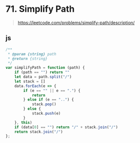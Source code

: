 # 71. Simplify Path

> https://leetcode.com/problems/simplify-path/description/

## js

```javascript
/**
 * @param {string} path
 * @return {string}
 */
var simplifyPath = function (path) {
    if (path == "") return ""
    let data = path.split("/")
    let stack = []
    data.forEach(e => {
        if (e == "" || e == ".") {
            return
        } else if (e == "..") {
            stack.pop()
        } else {
            stack.push(e)
        }
    }, this)
    if (data[0] == "") return "/" + stack.join("/")
    return stack.join("/")
};
```
